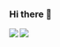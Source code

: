 ### Hi there 👋

<a href="https://www.linkedin.com/in/fares-oueslati-6187b57b/">
  <img align="left" src="https://github-readme-stats.vercel.app/api?username=ouesfa&show_icons=true&hide=stars&count_private=true" />
</a>


<a href="https://www.linkedin.com/in/fares-oueslati-6187b57b/">
  <img align="left" src="https://github-readme-stats.vercel.app/api/top-langs/?username=ouesfa&hide=html,ruby" />
</a>

<!--
**OuesFa/ouesfa** is a ✨ _special_ ✨ repository because its `README.md` (this file) appears on your GitHub profile.

Here are some ideas to get you started:

- 🔭 I’m currently working on ...
- 🌱 I’m currently learning ...
- 👯 I’m looking to collaborate on ...
- 🤔 I’m looking for help with ...
- 💬 Ask me about ...
- 📫 How to reach me: ...
- 😄 Pronouns: ...
- ⚡ Fun fact: ...
-->
